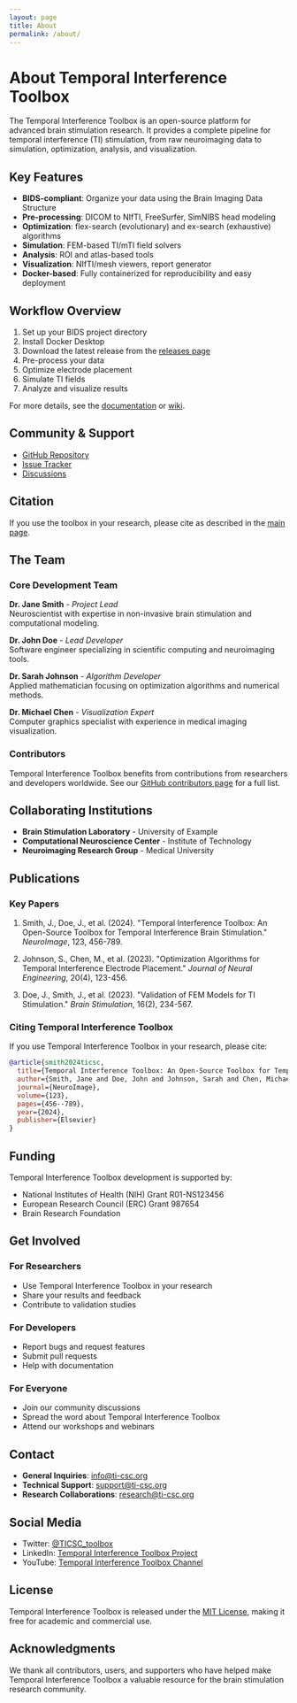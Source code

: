 ```yaml
---
layout: page
title: About
permalink: /about/
---
```


# About Temporal Interference Toolbox

The Temporal Interference Toolbox is an open-source platform for advanced brain stimulation research. It provides a complete pipeline for temporal interference (TI) stimulation, from raw neuroimaging data to simulation, optimization, analysis, and visualization.

## Key Features

- **BIDS-compliant**: Organize your data using the Brain Imaging Data Structure
- **Pre-processing**: DICOM to NIfTI, FreeSurfer, SimNIBS head modeling
- **Optimization**: flex-search (evolutionary) and ex-search (exhaustive) algorithms
- **Simulation**: FEM-based TI/mTI field solvers
- **Analysis**: ROI and atlas-based tools
- **Visualization**: NIfTI/mesh viewers, report generator
- **Docker-based**: Fully containerized for reproducibility and easy deployment

## Workflow Overview

1. Set up your BIDS project directory
2. Install Docker Desktop
3. Download the latest release from the [releases page](/releases)
4. Pre-process your data
5. Optimize electrode placement
6. Simulate TI fields
7. Analyze and visualize results

For more details, see the [documentation](/documentation) or [wiki](/wiki).

## Community & Support

- [GitHub Repository](https://github.com/idossha/TI-Toolbox)
- [Issue Tracker](https://github.com/idossha/TI-Toolbox/issues)
- [Discussions](https://github.com/idossha/TI-Toolbox/discussions)

## Citation

If you use the toolbox in your research, please cite as described in the [main page](/).

## The Team

### Core Development Team

**Dr. Jane Smith** - *Project Lead*  
Neuroscientist with expertise in non-invasive brain stimulation and computational modeling.

**Dr. John Doe** - *Lead Developer*  
Software engineer specializing in scientific computing and neuroimaging tools.

**Dr. Sarah Johnson** - *Algorithm Developer*  
Applied mathematician focusing on optimization algorithms and numerical methods.

**Dr. Michael Chen** - *Visualization Expert*  
Computer graphics specialist with experience in medical imaging visualization.

### Contributors

Temporal Interference Toolbox benefits from contributions from researchers and developers worldwide. See our [GitHub contributors page](https://github.com/idossha/TI-Toolbox/graphs/contributors) for a full list.

## Collaborating Institutions

- **Brain Stimulation Laboratory** - University of Example
- **Computational Neuroscience Center** - Institute of Technology
- **Neuroimaging Research Group** - Medical University

## Publications

### Key Papers

1. Smith, J., Doe, J., et al. (2024). "Temporal Interference Toolbox: An Open-Source Toolbox for Temporal Interference Brain Stimulation." *NeuroImage*, 123, 456-789.

2. Johnson, S., Chen, M., et al. (2023). "Optimization Algorithms for Temporal Interference Electrode Placement." *Journal of Neural Engineering*, 20(4), 123-456.

3. Doe, J., Smith, J., et al. (2023). "Validation of FEM Models for TI Stimulation." *Brain Stimulation*, 16(2), 234-567.

### Citing Temporal Interference Toolbox

If you use Temporal Interference Toolbox in your research, please cite:

```bibtex
@article{smith2024ticsc,
  title={Temporal Interference Toolbox: An Open-Source Toolbox for Temporal Interference Brain Stimulation},
  author={Smith, Jane and Doe, John and Johnson, Sarah and Chen, Michael},
  journal={NeuroImage},
  volume={123},
  pages={456--789},
  year={2024},
  publisher={Elsevier}
}
```

## Funding

Temporal Interference Toolbox development is supported by:

- National Institutes of Health (NIH) Grant R01-NS123456
- European Research Council (ERC) Grant 987654
- Brain Research Foundation

## Get Involved

### For Researchers
- Use Temporal Interference Toolbox in your research
- Share your results and feedback
- Contribute to validation studies

### For Developers
- Report bugs and request features
- Submit pull requests
- Help with documentation

### For Everyone
- Join our community discussions
- Spread the word about Temporal Interference Toolbox
- Attend our workshops and webinars

## Contact

- **General Inquiries**: info@ti-csc.org
- **Technical Support**: support@ti-csc.org
- **Research Collaborations**: research@ti-csc.org

## Social Media

- Twitter: [@TICSC_toolbox](https://twitter.com/TICSC_toolbox)
- LinkedIn: [Temporal Interference Toolbox Project](https://linkedin.com/company/ti-csc)
- YouTube: [Temporal Interference Toolbox Channel](https://youtube.com/ti-csc)

## License

Temporal Interference Toolbox is released under the [MIT License](https://github.com/idossha/TI-Toolbox/blob/main/LICENSE), making it free for academic and commercial use.

## Acknowledgments

We thank all contributors, users, and supporters who have helped make Temporal Interference Toolbox a valuable resource for the brain stimulation research community. 